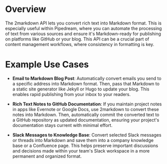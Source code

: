 # Overview

The 2markdown API lets you convert rich text into Markdown format. This is especially useful within Pipedream, where you can automate the processing of text from various sources and ensure it's Markdown-ready for publishing on platforms like GitHub or your blog. This API can be a crucial part of content management workflows, where consistency in formatting is key.

# Example Use Cases

- **Email to Markdown Blog Post**: Automatically convert emails you send to a specific address into Markdown format. Then, pass that Markdown to a static site generator like Jekyll or Hugo to update your blog. This enables rapid publishing from your inbox to your readers.

- **Rich Text Notes to GitHub Documentation**: If you maintain project notes in apps like Evernote or Google Docs, use 2markdown to convert these notes into Markdown. Then, automatically commit the converted text to a GitHub repository as updated documentation, ensuring your project's documentation stays current with minimal effort.

- **Slack Messages to Knowledge Base**: Convert selected Slack messages or threads into Markdown and save them into a company knowledge base or a Confluence page. This helps preserve important discussions and decisions made within your team's Slack workspace in a more permanent and organized format.
